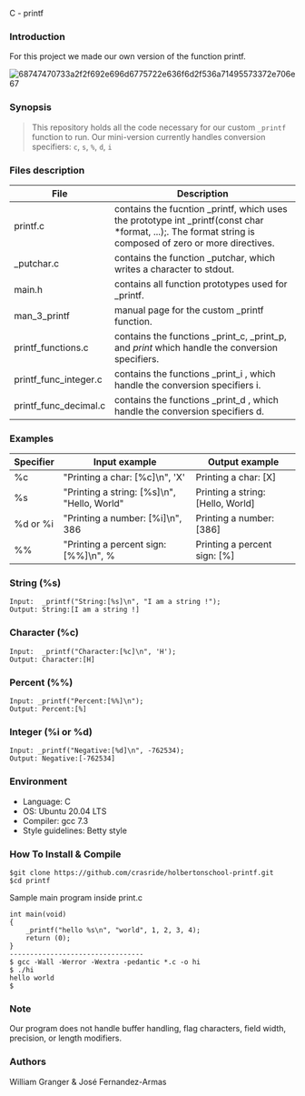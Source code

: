 C - printf
### Introduction

For this project we made our own version of the function printf.

![68747470733a2f2f692e696d6775722e636f6d2f536a71495573372e706e67](https://user-images.githubusercontent.com/105505927/178279750-67811154-48ec-4467-9dc4-e89813768989.png)

### Synopsis
> This repository holds all the code necessary for our custom ```_printf```
> function to run. Our mini-version currently handles conversion specifiers:
> ```c```, ```s```, ```%```, ```d```, ```i``` 


### Files description

|File| Description |
|--|--|
| printf.c | contains the fucntion _printf, which uses the prototype int _printf(const char *format, ...);. The format string is composed of zero or more directives. |
| _putchar.c | contains the function _putchar, which writes a character to stdout.||
| main.h | contains all function prototypes used for _printf.|
| man_3_printf | manual page for the custom _printf function.|
| printf_functions.c | contains the functions _print_c, _print_p, and _print_ which handle the conversion specifiers.|
| printf_func_integer.c |  contains the functions _print_i , which handle the conversion specifiers i.|
| printf_func_decimal.c | contains the functions _print_d , which handle the conversion specifiers d.|



### Examples

Specifier | Input example | Output example
| --- | --- | --- |
%c | "Printing a char: [%c]\n", 'X' | Printing a char: [X]
%s | "Printing a string: [%s]\n", "Hello, World" | Printing a string: [Hello, World]
%d or %i | "Printing a number: [%i]\n", 386 | Printing a number: [386]
%% | "Printing a percent sign: [%%]\n", % | Printing a percent sign: [%]

### String (%s)
    Input:  _printf("String:[%s]\n", "I am a string !");
    Output: String:[I am a string !]
### Character (%c)
    Input:  _printf("Character:[%c]\n", 'H');
    Output: Character:[H]
### Percent (%%)
    Input: _printf("Percent:[%%]\n");
    Output: Percent:[%]
### Integer (%i or %d)
    Input: _printf("Negative:[%d]\n", -762534);
    Output: Negative:[-762534]
    


### Environment
* Language: C
* OS: Ubuntu 20.04 LTS
* Compiler: gcc 7.3
* Style guidelines: Betty style

### How To Install & Compile
```
$git clone https://github.com/crasride/holbertonschool-printf.git
$cd printf
```
Sample main program inside print.c

```
int main(void)
{
	_printf("hello %s\n", "world", 1, 2, 3, 4);
	return (0);
}
---------------------------------
$ gcc -Wall -Werror -Wextra -pedantic *.c -o hi
$ ./hi
hello world
$
```
### Note
Our program does not handle buffer handling, flag characters, field width, precision, or length modifiers.

### Authors
William Granger & José Fernandez-Armas

